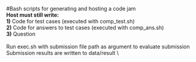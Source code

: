 #Bash scripts for generating and hosting a code jam
\
**Host must still write:** \
    **1)** Code for test cases (executed with comp_test.sh) \
    **2)** Code for answers to test cases (executed with comp_ans.sh) \
    **3)** Question \
\
Run exec.sh with submission file path as argument to evaluate submission \
Submission results are written to data/result \
